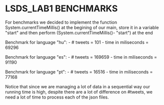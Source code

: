 # LSDS_LAB1 BENCHMARKS
For benchmarks we decided to implement the function System.currentTimeMillis() at the begining of our main, store it in a variable "start" and then perform (System.currentTimeMillis()- "start") at the end

Benchmark for language "hu":
	- # tweets = 101
	- time in miliseconds = 69296
	
Benchmark for language "es":
	- # tweets = 169659
	- time in miliseconds = 91190
	
Benchmark for language "pt":
	- # tweets = 16516
	- time in miliseconds = 77168
	
Notice that since we are managing a lot of data in a sequential way our running time is high, despite there are a lot of difference on #tweets, we need a lot of time to process each of the json files.

 

